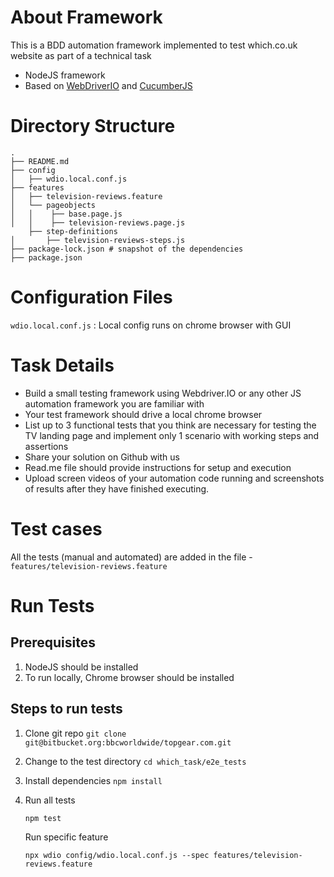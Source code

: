 # About Framework

This is a BDD automation framework implemented to test which.co.uk website as part of a technical task

- NodeJS framework
- Based on [WebDriverIO](https://webdriver.io/) and [CucumberJS](https://cucumber.io/docs/installation/javascript/)

# Directory Structure

```
.
├── README.md
├── config
│   ├── wdio.local.conf.js
├── features
│   ├── television-reviews.feature
│   └── pageobjects
│   │    ├── base.page.js
│   │    ├── television-reviews.page.js
    ├── step-definitions
│       ├── television-reviews-steps.js
├── package-lock.json # snapshot of the dependencies
├── package.json
```

# Configuration Files

`wdio.local.conf.js` : Local config runs on chrome browser with GUI

# Task Details

- Build a small testing framework using Webdriver.IO or any other JS automation
  framework you are familiar with
- Your test framework should drive a local chrome browser
- List up to 3 functional tests that you think are necessary for testing the TV landing
  page and implement only 1 scenario with working steps and assertions
- Share your solution on Github with us
- Read.me file should provide instructions for setup and execution
- Upload screen videos of your automation code running and screenshots of results
  after they have finished executing.

# Test cases

All the tests (manual and automated) are added in the file - `features/television-reviews.feature`

# Run Tests

## Prerequisites

1.  NodeJS should be installed
2.  To run locally, Chrome browser should be installed

## Steps to run tests

1. Clone git repo
   `git clone git@bitbucket.org:bbcworldwide/topgear.com.git`

2. Change to the test directory
   `cd which_task/e2e_tests`

3. Install dependencies
   `npm install`

4. Run all tests

   `npm test`

   Run specific feature

   `npx wdio config/wdio.local.conf.js --spec features/television-reviews.feature`
